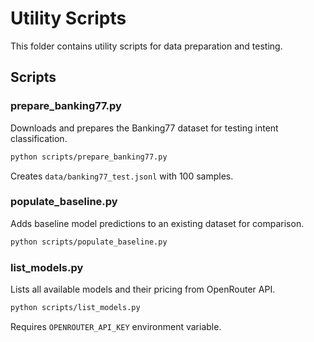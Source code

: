 # Utility Scripts

This folder contains utility scripts for data preparation and testing.

## Scripts

### prepare_banking77.py
Downloads and prepares the Banking77 dataset for testing intent classification.

```bash
python scripts/prepare_banking77.py
```

Creates `data/banking77_test.jsonl` with 100 samples.

### populate_baseline.py
Adds baseline model predictions to an existing dataset for comparison.

```bash
python scripts/populate_baseline.py
```

### list_models.py
Lists all available models and their pricing from OpenRouter API.

```bash
python scripts/list_models.py
```

Requires `OPENROUTER_API_KEY` environment variable.